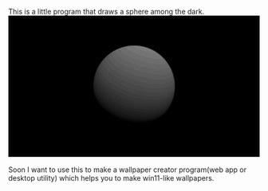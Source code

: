 This is a little program that draws a sphere among the dark.
![Sphere.jpg](https://raw.githubusercontent.com/Hassel2/JS-Raycasting-demo/main/shpere.png)

Soon I want to use this to make a wallpaper creator program(web app or desktop utility) which helps you to make win11-like wallpapers.

